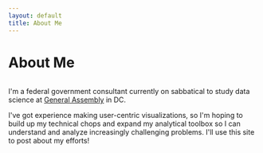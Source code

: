 ```yaml
---
layout: default
title: About Me
---
```


<div class="post">
	<h1 class="pageTitle">About Me</h1>
	<img src="{{ '/assets/img/monument.jpg' | prepend: site.baseurl }}" alt="">
	<p class="intro">I'm a federal government consultant currently on sabbatical to study data science at <a href= "https://generalassemb.ly/">General Assembly</a> in DC. </p>
	<p>I've got experience making user-centric visualizations, so I'm hoping to build up my technical chops and expand my analytical toolbox so I can understand and analyze increasingly challenging problems. I'll use this site to post about my efforts!</p>
</div>

